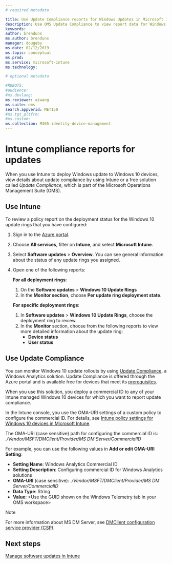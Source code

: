 ```yaml
---
# required metadata

title: Use Update Compliance reports for Windows Updates in Microsoft Intune | Microsoft Docs
description: Use OMS Update Compliance to view report data for Windows Updates you deploy with Intune.
keywords:
author: brenduns
ms.author: brenduns
manager: dougeby
ms.date: 02/12/2019
ms.topic: conceptual
ms.prod:
ms.service: microsoft-intune
ms.technology:

# optional metadata

#ROBOTS:
#audience:
#ms.devlang:
ms.reviewer: aiwang
ms.suite: ems
search.appverid: MET150
#ms.tgt_pltfrm:
#ms.custom:
ms.collection: M365-identity-device-management
---
```


# Intune compliance reports for updates
When you use Intune to deploy Windows update to Windows 10 devices, view details about update compliance by using Intune or a free solution called *Update Compliance*, which is part of the Microsoft Operations Management Suite (OMS).

## Use Intune
To review a policy report on the deployment status for the Windows 10 update rings that you have configured: 
1. Sign in to the [Azure portal](https://portal.azure.com/).
2. Choose **All services**, filter on **Intune**, and select **Microsoft Intune**.
3. Select **Software updates** > **Overview**. You can see general information about the status of any update rings you assigned.
4. Open one of the following reports:  

   **For all deployment rings**:
   1. On the **Software updates** > **Windows 10 Update Rings**
   2. In the **Monitor section**, choose **Per update ring deployment state**.  

   **For specific deployment rings**:  

   1. In **Software updates** > **Windows 10 Update Rings**, choose the deployment ring to review.  
   2. In the **Monitor** section, choose from the following reports to view more detailed information about the update ring:  
      - **Device status**  
      - **User status**  

## Use Update Compliance
You can monitor Windows 10 update rollouts by using [Update Compliance](https://technet.microsoft.com/itpro/windows/manage/update-compliance-monitor), a Windows Analytics solution. Update Compliance is offered through the Azure portal and is available free for devices that meet its [prerequisites](https://docs.microsoft.com/windows/deployment/update/update-compliance-get-started#update-compliance-prerequisites).  

When you use this solution, you deploy a commercial ID to any of your Intune managed Windows 10 devices for which you want to report update compliance.  

In the Intune console, you use the OMA-URI settings of a custom policy to configure the commercial ID. For details, see [Intune policy settings for Windows 10 devices in Microsoft Intune](https://docs.microsoft.com/intune-classic/deploy-use/windows-10-policy-settings-in-microsoft-intune).  

The OMA-URI (case sensitive) path for configuring the commercial ID is: *./Vendor/MSFT/DMClient/Provider/MS DM Server/CommercialID*  

For example, you can use the following values in **Add or edit OMA-URI Setting**:
- **Setting Name**: Windows Analytics Commercial ID
- **Setting Description**: Configuring commercial ID for Windows Analytics solutions
- **OMA-URI** (case sensitive): *./Vendor/MSFT/DMClient/Provider/MS DM Server/CommercialID*
- **Data Type**: String
- **Value**: \<Use the GUID shown on the Windows Telemetry tab in your OMS workspace>
 
> [!NOTE]  
> For more information about MS DM Server, see [DMClient configuration service provider (CSP)]( https://docs.microsoft.com/windows/client-management/mdm/dmclient-csp).

## Next steps
[Manage software updates in Intune](windows-update-for-business-configure.md)

